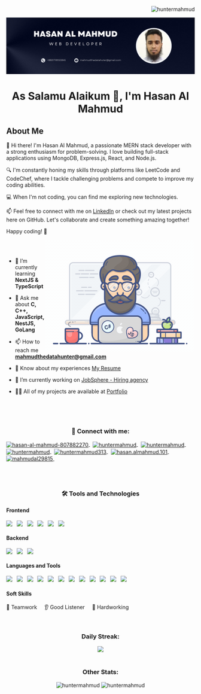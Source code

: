 <!--
This is the ReadMe file generator link: https://rahuldkjain.github.io/gh-profile-readme-generator/
-->


<p align="right"> <img src="https://visitcount.itsvg.in/api?id=huntermahmud&icon=0&color=12https://visitcount.itsvg.in" alt="huntermahmud" /> </p>

![banner](https://github.com/HunterMahmud/HunterMahmud/blob/main/banner.png)
<h1 align="center">As Salamu Alaikum 👋, I'm Hasan Al Mahmud</h1>

## About Me

👋 Hi there! I'm Hasan Al Mahmud, a passionate MERN stack developer with a strong enthusiasm for problem-solving. I love building full-stack applications using MongoDB, Express.js, React, and Node.js.

🔍 I'm constantly honing my skills through platforms like LeetCode and CodeChef, where I tackle challenging problems and compete to improve my coding abilities.

💻 When I'm not coding, you can find me exploring new technologies.<!--, contributing to open source projects, and sharing my knowledge with the developer community.-->

📫 Feel free to connect with me on [LinkedIn](https://www.linkedin.com/in/huntermahmud) or check out my latest projects here on GitHub. Let's collaborate and create something amazing together!

Happy coding! 🚀

<!-- <h3 align="center">I am passionate about problem solving and web development. </h3> -->
<img align="right" alt="Coding" width="400" src= "https://github.com/HunterMahmud/HunterMahmud/blob/main/programmer.gif">

<!--
<p align="left"> <img src="https://komarev.com/ghpvc/?username=huntermahmud&label=Profile%20views&color=0e75b6&style=flat" alt="huntermahmud" /> </p>

<p align="left"> <a href="https://github.com/ryo-ma/github-profile-trophy"><img src="https://github-profile-trophy.vercel.app/?username=huntermahmud" alt="huntermahmud" /></a> </p>

<p align="left"> <a href="https://twitter.com/mahmudal29815" target="blank"><img src="https://img.shields.io/twitter/follow/mahmudal29815?logo=twitter&style=for-the-badge" alt="mahmudal29815" /></a> </p>

-->


<br>
<br>

- 🌱 I’m currently learning **NextJS & TypeScript**

- 💬 Ask me about **C, C++, JavaScript, NestJS, GoLang**

- 📫 How to reach me **mahmudthedatahunter@gmail.com**

- 📄 Know about my experiences [My Resume](https://drive.google.com/file/d/1UV4bCr2outF20x766nFkd2yf_G4Hp76F/view?usp=sharing)

- 🔭 I’m currently working on [JobSphere - Hiring agency](https://github.com/HunterMahmud/JobSphere)

<!--
- 👯 I’m looking to collaborate on [project](https://github.com/hasan/project)

- 🤝 I’m looking for help with [project](https://github.com/hasan/project)
-->

- 👨‍💻 All of my projects are available at [Portfolio](https://hasanalmahmud.netlify.app/) 

</br>
</br>
</br>

<h3 align="center">🤝 Connect with me:</h3>

<div align="left">

<a href="https://www.linkedin.com/in/huntermahmud/" target="blank">
<img align="center" src="https://img.shields.io/badge/LinkedIn-0077B5?style=flat&logo=linkedin&logoColor=white" alt="hasan-al-mahmud-807882270" height="25" />
</a> &nbsp;
 
<a href="https://www.leetcode.com/huntermahmud" target="blank">
<img align="center" src="https://img.shields.io/badge/LeetCode-FFA116?style=flat&logo=leetcode&logoColor=white" alt="huntermahmud" height="25" />
</a> &nbsp;
  
<a href="https://www.codechef.com/users/huntermahmud" target="blank">
<img align="center" src="https://img.shields.io/badge/CodeChef-5B4638?style=flat&logo=codechef&logoColor=white" alt="huntermahmud" height="25" />
</a> &nbsp;
  
<a href="https://www.hackerrank.com/huntermahmud" target="blank">
<img align="center" src="https://img.shields.io/badge/HackerRank-00EA64?style=flat&logo=hackerrank&logoColor=white" alt="huntermahmud" height="25" />
</a> &nbsp;
  
<a href="https://codeforces.com/profile/huntermahmud313" target="blank">
<img align="center" src="https://img.shields.io/badge/Codeforces-1F8ACB?style=flat&logo=codeforces&logoColor=white" alt="huntermahmud313" height="25" />
</a> &nbsp;
  
<a href="https://fb.com/hasan.almahmud.101" target="blank">
<img align="center" src="https://img.shields.io/badge/Facebook-1877F2?style=flat&logo=facebook&logoColor=white" alt="hasan.almahmud.101" height="25" />
</a> &nbsp;
  
<a href="https://twitter.com/mahmudal29815" target="blank">
<img align="center" src="https://img.shields.io/badge/Twitter-1DA1F2?style=flat&logo=twitter&logoColor=white" alt="mahmudal29815" height="25" />
</a> &nbsp;

</div>

</br>
</br>
</br>

<div align="center">

### 🛠️ **Tools and Technologies**

</div>

#### **Frontend**
<img src="https://img.shields.io/badge/-HTML5-E34F26?style=flat&logo=html5&logoColor=white" height="25" /> &nbsp; 
<img src="https://img.shields.io/badge/-CSS3-1572B6?style=flat&logo=css3&logoColor=white" height="25" /> &nbsp; 
<img src="https://img.shields.io/badge/-TailwindCSS-06B6D4?style=flat&logo=tailwindcss&logoColor=white" height="25" /> &nbsp; 
<img src="https://img.shields.io/badge/-JavaScript-F7DF1E?style=flat&logo=javascript&logoColor=black" height="25" /> &nbsp; 
<img src="https://img.shields.io/badge/-React-61DAFB?style=flat&logo=react&logoColor=black" height="25" /> &nbsp; 
<img src="https://img.shields.io/badge/-Next.js-000000?style=flat&logo=next.js&logoColor=white" height="25" />

#### **Backend**
<img src="https://img.shields.io/badge/-Node.js-339933?style=flat&logo=node.js&logoColor=white" height="25" /> &nbsp; 
<img src="https://img.shields.io/badge/-Express.js-000000?style=flat&logo=express&logoColor=white" height="25" /> &nbsp; 
<img src="https://img.shields.io/badge/-MongoDB-47A248?style=flat&logo=mongodb&logoColor=white" height="25" />

#### **Languages and Tools**
<img src="https://img.shields.io/badge/-C-A8B9CC?style=flat&logo=c&logoColor=black" height="25" /> &nbsp; 
<img src="https://img.shields.io/badge/-C++-00599C?style=flat&logo=c%2B%2B&logoColor=white" height="25" /> &nbsp; 
<img src="https://img.shields.io/badge/-JavaScript-F7DF1E?style=flat&logo=javascript&logoColor=black" height="25" /> &nbsp; 
<img src="https://img.shields.io/badge/-Git-F05032?style=flat&logo=git&logoColor=white" height="25" /> &nbsp; 
<img src="https://img.shields.io/badge/-GitHub-181717?style=flat&logo=github&logoColor=white" height="25" /> &nbsp; 
<img src="https://img.shields.io/badge/-Axios-5A29E4?style=flat&logo=axios&logoColor=white" height="25" /> &nbsp; 
<img src="https://img.shields.io/badge/-TanStack%20Query-FF4154?style=flat&logo=react-query&logoColor=white" height="25" /> &nbsp; 
<img src="https://img.shields.io/badge/-JWT-000000?style=flat&logo=jsonwebtokens&logoColor=white" height="25" /> &nbsp; 
<img src="https://img.shields.io/badge/-Firebase-FFCA28?style=flat&logo=firebase&logoColor=black" height="25" /> &nbsp; 
<img src="https://img.shields.io/badge/-Vercel-000000?style=flat&logo=vercel&logoColor=white" height="25" /> &nbsp; 
<img src="https://img.shields.io/badge/-Netlify-00C7B7?style=flat&logo=netlify&logoColor=white" height="25" /> &nbsp; 
<img src="https://img.shields.io/badge/-React%20Hook%20Form-EC5990?style=flat&logo=reacthookform&logoColor=white" height="25" />

#### **Soft Skills**
🤝 Teamwork &nbsp; &nbsp; 👂 Good Listener &nbsp; &nbsp; 💪 Hardworking




<!--
 
<br>
<br>
<h3 align="center">Languages and Tools:</h3>
<div align="center"> 

 
 <a href="https://www.cprogramming.com/" target="_blank" rel="noreferrer">
  <img src="https://raw.githubusercontent.com/devicons/devicon/master/icons/c/c-original.svg" alt="c" width="40" height="40"/> 
 </a> 
 <a href="https://www.w3schools.com/cpp/" target="_blank" rel="noreferrer">
  <img src="https://raw.githubusercontent.com/devicons/devicon/master/icons/cplusplus/cplusplus-original.svg" alt="cplusplus" width="40" height="40"/> 
 </a> 
 <a href="https://www.w3schools.com/css/" target="_blank" rel="noreferrer"> 
   <img src="https://raw.githubusercontent.com/devicons/devicon/master/icons/css3/css3-original-wordmark.svg" alt="css3" width="40" height="40"/> 
 </a> 
 <a href="https://www.figma.com/" target="_blank" rel="noreferrer"> 
  <img src="https://www.vectorlogo.zone/logos/figma/figma-icon.svg" alt="figma" width="40" height="40"/> 
 </a>  
 <a href="https://firebase.google.com/" target="_blank" rel="noreferrer"> 
  <img src="https://www.vectorlogo.zone/logos/firebase/firebase-icon.svg" alt="firebase" width="40" height="40"/>
 </a> 
 <a href="https://git-scm.com/" target="_blank" rel="noreferrer">
  <img src="https://www.vectorlogo.zone/logos/git-scm/git-scm-icon.svg" alt="git" width="40" height="40"/>
 </a> 
 <a href="https://www.w3.org/html/" target="_blank" rel="noreferrer"> 
  <img src="https://raw.githubusercontent.com/devicons/devicon/master/icons/html5/html5-original-wordmark.svg" alt="html5" width="40" height="40"/> 
 </a> 
 <a href="https://developer.mozilla.org/en-US/docs/Web/JavaScript" target="_blank" rel="noreferrer"> 
   <img src="https://raw.githubusercontent.com/devicons/devicon/master/icons/javascript/javascript-original.svg" alt="javascript" width="40" height="40"/>
 </a> 
 <a href="https://www.mongodb.com/" target="_blank" rel="noreferrer"> 
    <img src="https://raw.githubusercontent.com/devicons/devicon/master/icons/mongodb/mongodb-original-wordmark.svg" alt="mongodb" width="40" height="40"/> 
 </a> 
 <a href="https://nodejs.org" target="_blank" rel="noreferrer"> 
     <img src="https://raw.githubusercontent.com/devicons/devicon/master/icons/nodejs/nodejs-original-wordmark.svg" alt="nodejs" width="40" height="40"/> 
 </a> 
 <a href="https://expressjs.com/" target="_blank" rel="noreferrer">   
      <img src="https://cdn.jsdelivr.net/gh/devicons/devicon/icons/express/express-original.svg"  width="40" height="40" alt="express"  />
</a> 
 <a href="https://reactjs.org/" target="_blank" rel="noreferrer"> 
 <img src="https://raw.githubusercontent.com/devicons/devicon/master/icons/react/react-original-wordmark.svg" alt="react" width="40" height="40"/> 
</a> 
 <a href="https://tailwindcss.com/" target="_blank" rel="noreferrer"> 
  <img src="https://www.vectorlogo.zone/logos/tailwindcss/tailwindcss-icon.svg" alt="tailwind" width="40" height="40"/>
 </a>
</div>

-->

<br>

<h3 align="center">Daily Streak:</h3>
<div align="center">
 <img src="https://streak-stats.demolab.com/?user=huntermahmud&theme=default"/>
</div>

 <br>
 <h3 align="center">Other Stats:</h3>

<div align="center">
 <img  src="https://github-readme-stats.vercel.app/api/top-langs?username=huntermahmud&show_icons=true&locale=en&layout=compact" alt="huntermahmud" />
 <img  src="https://github-readme-stats.vercel.app/api?username=huntermahmud&show_icons=true&locale=en" alt="huntermahmud" />
</div>








